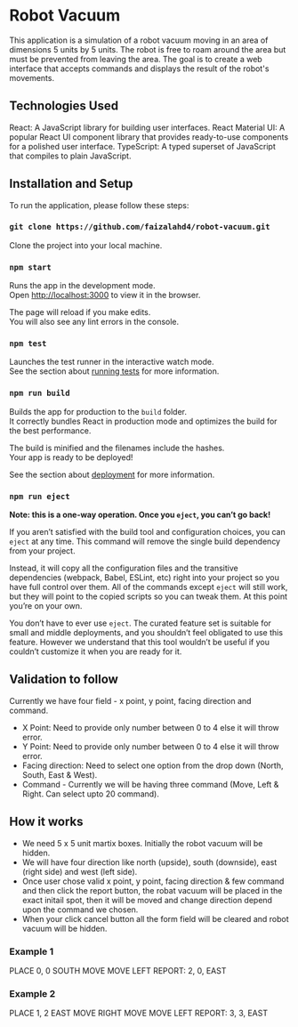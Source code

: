 # Robot Vacuum

This application is a simulation of a robot vacuum moving in an area of dimensions 5 units by 5 units. The robot is free to roam around the area but must be prevented from leaving the area. The goal is to create a web interface that accepts commands and displays the result of the robot's movements.

## Technologies Used
React: A JavaScript library for building user interfaces.
React Material UI: A popular React UI component library that provides ready-to-use components for a polished user interface.
TypeScript: A typed superset of JavaScript that compiles to plain JavaScript.

## Installation and Setup

To run the application, please follow these steps:

### `git clone https://github.com/faizalahd4/robot-vacuum.git`

Clone the project into your local machine.

### `npm start`

Runs the app in the development mode.\
Open [http://localhost:3000](http://localhost:3000) to view it in the browser.

The page will reload if you make edits.\
You will also see any lint errors in the console.

### `npm test`

Launches the test runner in the interactive watch mode.\
See the section about [running tests](https://facebook.github.io/create-react-app/docs/running-tests) for more information.

### `npm run build`

Builds the app for production to the `build` folder.\
It correctly bundles React in production mode and optimizes the build for the best performance.

The build is minified and the filenames include the hashes.\
Your app is ready to be deployed!

See the section about [deployment](https://facebook.github.io/create-react-app/docs/deployment) for more information.

### `npm run eject`

**Note: this is a one-way operation. Once you `eject`, you can’t go back!**

If you aren’t satisfied with the build tool and configuration choices, you can `eject` at any time. This command will remove the single build dependency from your project.

Instead, it will copy all the configuration files and the transitive dependencies (webpack, Babel, ESLint, etc) right into your project so you have full control over them. All of the commands except `eject` will still work, but they will point to the copied scripts so you can tweak them. At this point you’re on your own.

You don’t have to ever use `eject`. The curated feature set is suitable for small and middle deployments, and you shouldn’t feel obligated to use this feature. However we understand that this tool wouldn’t be useful if you couldn’t customize it when you are ready for it.

## Validation to follow

Currently we have four field - x point, y point, facing direction and command.
- X Point: Need to provide only number between 0 to 4 else it will throw error.
- Y Point: Need to provide only number between 0 to 4 else it will throw error.
- Facing direction: Need to select one option from the drop down (North, South, East & West).
- Command - Currently we will be having three command (Move, Left & Right. Can select upto 20 command).

## How it works
- We need 5 x 5 unit martix boxes. Initially the robot vacuum will be hidden.
- We will have four direction like north (upside), south (downside), east (right side) and west (left side).
- Once user chose valid x point, y point, facing direction & few command and then click the report button, the robat vacuum will be placed in the exact initail spot, then it will be moved and change direction depend upon the command we chosen.
- When your click cancel button all the form field will be cleared and robot vacuum will be hidden.

### Example 1
PLACE 0, 0 SOUTH
MOVE
MOVE
LEFT
REPORT: 2, 0, EAST

### Example 2
PLACE 1, 2 EAST
MOVE
RIGHT
MOVE
MOVE
LEFT
REPORT: 3, 3, EAST

